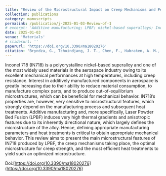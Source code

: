 ```yaml
---
title: "Review of the Microstructural Impact on Creep Mechanisms and Performance for Laser Powder Bed Fusion Inconel 718"
collection: publications
category: manuscripts
permalink: /publication/j-2025-01-03-Review-of-1
# excerpt: 'Additive manufacturing; LPBF; nickel-based superalloys; Inconel 718; creep; microstructure; heat treatment'
date: 2025-01-03
venue: 'Materials'
# slidesurl: ''
paperurl: 'https://doi.org/10.3390/ma18020276'
citation: 'Bryndza, G., Tchuindjang, J. T., Chen, F., Habraken, A. M., Sepúlveda, H., Tuninetti, V., ... & Duchêne, L. (2025). Review of the Microstructural Impact on Creep Mechanisms and Performance for Laser Powder Bed Fusion Inconel 718. Materials, 18(2), 276.'
---
```


Inconel 718 (IN718) is a polycrystalline nickel-based superalloy and one of the most widely used materials in the aerospace industry owing to its excellent mechanical performances at high temperatures, including creep resistance. Interest in additively manufactured components in aerospace is greatly increasing due to their ability to reduce material consumption, to manufacture complex parts, and to produce out-of-equilibrium microstructures, which can be beneficial for mechanical behavior. IN718’s properties are, however, very sensitive to microstructural features, which strongly depend on the manufacturing process and subsequent heat treatments. Additive manufacturing and, more specifically, Laser Powder Bed Fusion (LPBF) induces very high thermal gradients and anisotropic features due to its inherently directional nature, which largely defines the microstructure of the alloy. Hence, defining appropriate manufacturing parameters and heat treatments is critical to obtain appropriate mechanical behavior. This review aims to present the main microstructural features of IN718 produced by LPBF, the creep mechanisms taking place, the optimal microstructure for creep strength, and the most efficient heat treatments to yield such an optimized microstructure.

Doi:[https://doi.org/10.3390/ma18020276](https://doi.org/10.3390/ma18020276)
